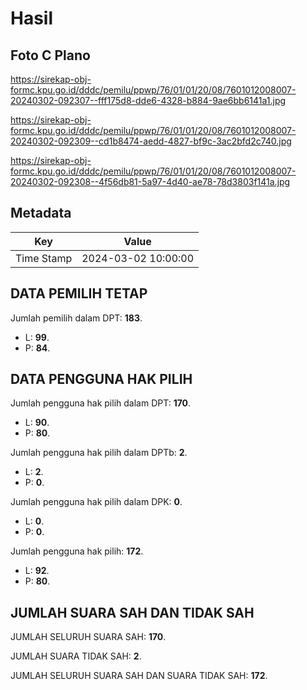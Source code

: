 # Hasil

## Foto C Plano

https://sirekap-obj-formc.kpu.go.id/dddc/pemilu/ppwp/76/01/01/20/08/7601012008007-20240302-092307--fff175d8-dde6-4328-b884-9ae6bb6141a1.jpg

https://sirekap-obj-formc.kpu.go.id/dddc/pemilu/ppwp/76/01/01/20/08/7601012008007-20240302-092309--cd1b8474-aedd-4827-bf9c-3ac2bfd2c740.jpg

https://sirekap-obj-formc.kpu.go.id/dddc/pemilu/ppwp/76/01/01/20/08/7601012008007-20240302-092308--4f56db81-5a97-4d40-ae78-78d3803f141a.jpg


## Metadata

| Key        | Value               |
| ---------- | ------------------- |
| Time Stamp | 2024-03-02 10:00:00 |


## DATA PEMILIH TETAP

Jumlah pemilih dalam DPT: **183**.
 * L: **99**.
 * P: **84**.

## DATA PENGGUNA HAK PILIH

Jumlah pengguna hak pilih dalam DPT: **170**.
 * L: **90**.
 * P: **80**.

Jumlah pengguna hak pilih dalam DPTb: **2**.
 * L: **2**.
 * P: **0**.

Jumlah pengguna hak pilih dalam DPK: **0**.
 * L: **0**.
 * P: **0**.

Jumlah pengguna hak pilih: **172**.
 * L: **92**.
 * P: **80**.

## JUMLAH SUARA SAH DAN TIDAK SAH

JUMLAH SELURUH SUARA SAH: **170**.

JUMLAH SUARA TIDAK SAH: **2**.

JUMLAH SELURUH SUARA SAH DAN SUARA TIDAK SAH: **172**.



